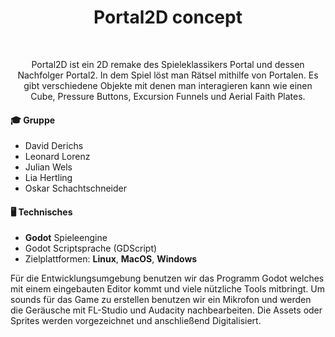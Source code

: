 <h1 align="center"> Portal2D concept </h1> <br>
<p align="center">
  Portal2D ist ein 2D remake des Spieleklassikers Portal und dessen Nachfolger Portal2.
In dem Spiel löst man Rätsel mithilfe von Portalen. Es gibt verschiedene Objekte mit
denen man interagieren kann wie einen Cube, Pressure Buttons, Excursion Funnels und Aerial Faith Plates.
</p>



#### 🎓 Gruppe

* David Derichs
* Leonard Lorenz
* Julian Wels
* Lia Hertling
* Oskar Schachtschneider



#### 🖥 Technisches

* **Godot** Spieleengine
* Godot Scriptsprache (GDScript)
* Zielplattformen: **Linux**, **MacOS**, **Windows**



Für die Entwicklungsumgebung benutzen wir das Programm Godot welches mit einem eingebauten Editor kommt und viele nützliche Tools mitbringt. Um sounds für das Game zu erstellen benutzen wir ein Mikrofon und werden die Geräusche mit FL-Studio und Audacity nachbearbeiten. Die Assets oder Sprites werden vorgezeichnet und anschließend Digitalisiert.